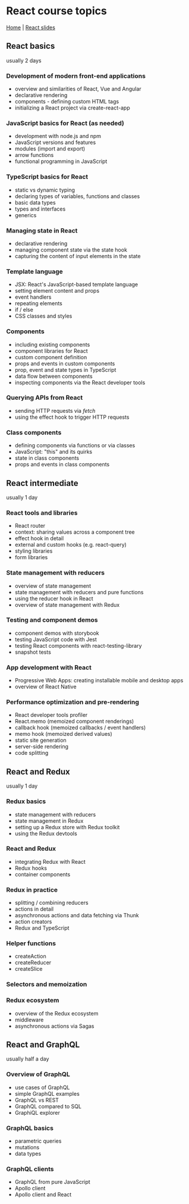 # React course topics

[Home](./index.html) | [React slides](./react-slides-en.html)

## React basics

usually 2 days

### Development of modern front-end applications

- overview and similarities of React, Vue and Angular
- declarative rendering
- components - defining custom HTML tags
- initializing a React project via create-react-app

### JavaScript basics for React (as needed)

- development with node.js and npm
- JavaScript versions and features
- modules (import and export)
- arrow functions
- functional programming in JavaScript

### TypeScript basics for React

- static vs dynamic typing
- declaring types of variables, functions and classes
- basic data types
- types and interfaces
- generics

### Managing state in React

- declarative rendering
- managing component state via the state hook
- capturing the content of input elements in the state

### Template language

- JSX: React's JavaScript-based template language
- setting element content and props
- event handlers
- repeating elements
- if / else
- CSS classes and styles

### Components

- including existing components
- component libraries for React
- custom component definition
- props and events in custom components
- prop, event and state types in TypeScript
- data flow between components
- inspecting components via the React developer tools

### Querying APIs from React

- sending HTTP requests via _fetch_
- using the effect hook to trigger HTTP requests

### Class components

- defining components via functions or via classes
- JavaScript: "this" and its quirks
- state in class components
- props and events in class components

## React intermediate

usually 1 day

### React tools and libraries

- React router
- context: sharing values across a component tree
- effect hook in detail
- external and custom hooks (e.g. react-query)
- styling libraries
- form libraries

### State management with reducers

- overview of state management
- state management with reducers and pure functions
- using the reducer hook in React
- overview of state management with Redux

### Testing and component demos

- component demos with storybook
- testing JavaScript code with Jest
- testing React components with react-testing-library
- snapshot tests

### App development with React

- Progressive Web Apps: creating installable mobile and desktop apps
- overview of React Native

### Performance optimization and pre-rendering

- React developer tools profiler
- React.memo (memoized component renderings)
- callback hook (memoized callbacks / event handlers)
- memo hook (memoized derived values)
- static site generation
- server-side rendering
- code splitting

## React and Redux

usually 1 day

### Redux basics

- state management with reducers
- state management in Redux
- setting up a Redux store with Redux toolkit
- using the Redux devtools

### React and Redux

- integrating Redux with React
- Redux hooks
- container components

### Redux in practice

- splitting / combining reducers
- actions in detail
- asynchronous actions and data fetching via Thunk
- action creators
- Redux and TypeScript

### Helper functions

- createAction
- createReducer
- createSlice

### Selectors and memoization

### Redux ecosystem

- overview of the Redux ecosystem
- middleware
- asynchronous actions via Sagas

## React and GraphQL

usually half a day

### Overview of GraphQL

- use cases of GraphQL
- simple GraphQL examples
- GraphQL vs REST
- GraphQL compared to SQL
- GraphiQL explorer

### GraphQL basics

- parametric queries
- mutations
- data types

### GraphQL clients

- GraphQL from pure JavaScript
- Apollo client
- Apollo client and React
